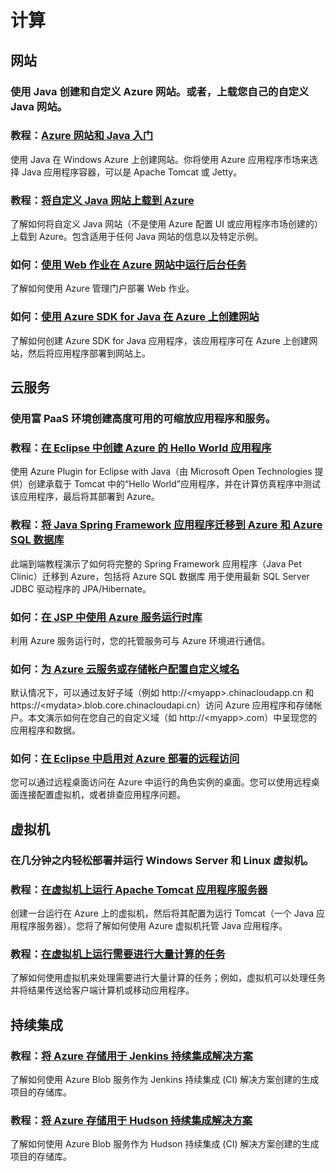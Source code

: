 <properties 
  pageTitle="计算 - Azure 微软云"
  metakeywords="" 
  description="" 
  services="" 
  documentationCenter="java-compute" 
  authors="" 
  manager="Tiffena" 
  editor="EricChen"/>
<tags ms.service=""
    ms.date="10/23/2014"
    wacn.date="04/11/2015"
    />


<h1 id="menu-java-compute">计算</h1>
<h2 id="header-0">网站</h2>
<h3>使用 Java 创建和自定义 Azure 网站。或者，上载您自己的自定义 Java 网站。</h3>
<h3>教程：<a href="/documentation/articles/web-sites-java-get-started/">Azure 网站和 Java 入门</a></h3>
<p>使用 Java 在 Windows Azure 上创建网站。你将使用 Azure 应用程序市场来选择 Java 应用程序容器，可以是 Apache Tomcat 或 Jetty。</p>
<h3>教程：<a href="/documentation/articles/web-sites-java-add-app/" ms.pgarea="content>将应用程序添加到 Azure 上您的 Java 网站</a></h3>
<p>使用 Azure Marketplace 创建你的 Java 网站后，在其中自定义一个网页或应用程序。</p>
<h3>教程：<a href="/documentation/articles/web-sites-java-custom-upload/">将自定义 Java 网站上载到 Azure</a></h3>
<p>了解如何将自定义 Java 网站（不是使用 Azure 配置 UI 或应用程序市场创建的）上载到 Azure。包含适用于任何 Java 网站的信息以及特定示例。</p>
<h3>如何：<a href="/documentation/articles/web-sites-create-web-jobs/">使用 Web 作业在 Azure 网站中运行后台任务</a></h3>
<p>了解如何使用 Azure 管理门户部署 Web 作业。</p>
<h3>如何：<a href="/documentation/articles/java-create-azure-website-using-java-sdk/">使用 Azure SDK for Java 在 Azure 上创建网站</a></h3>
<p>了解如何创建 Azure SDK for Java 应用程序，该应用程序可在 Azure 上创建网站，然后将应用程序部署到网站上。</p>
<h2 id="header-1">云服务</h2>
<h3>使用富 PaaS 环境创建高度可用的可缩放应用程序和服务。</h3>
<h3>教程：<a href="http://msdn.microsoft.com/zh-cn/library/windowsazure/hh690944(VS.103).aspx">在 Eclipse 中创建 Azure 的 Hello World 应用程序</a></h3>
<p>使用 Azure Plugin for Eclipse with Java（由 Microsoft Open Technologies 提供）创建承载于 Tomcat 中的&ldquo;Hello World&rdquo;应用程序，并在计算仿真程序中测试该应用程序，最后将其部署到 Azure。</p>
<h3>教程：<a href="http://petclinic.cloudapp.net/">将 Java Spring Framework 应用程序迁移到 Azure 和 Azure SQL 数据库</a></h3>
<p>此端到端教程演示了如何将完整的 Spring Framework 应用程序（Java Pet Clinic）迁移到 Azure，包括将 Azure SQL 数据库 用于使用最新 SQL Server JDBC 驱动程序的 JPA/Hibernate。</p>
<h3>如何：<a href="http://msdn.microsoft.com/zh-cn/library/windowsazure/hh690948.aspx">在 JSP 中使用 Azure 服务运行时库</a></h3>
<p>利用 Azure 服务运行时，您的托管服务可与 Azure 环境进行通信。</p>
<h3>如何：<a href="/documentation/articles/cloud-services-custom-domain-name/">为 Azure 云服务或存储帐户配置自定义域名</a></h3>
<p>默认情况下，可以通过友好子域（例如 http://&lt;myapp&gt;.chinacloudapp.cn 和 https://&lt;mydata&gt;.blob.core.chinacloudapi.cn）访问 Azure 应用程序和存储帐户。本文演示如何在您自己的自定义域（如 http://&lt;myapp&gt;.com）中呈现您的应用程序和数据。</p>
<h3>如何：<a href="http://msdn.microsoft.com/zh-cn/library/windowsazure/hh690951">在 Eclipse 中启用对 Azure 部署的远程访问</a></h3>
<p>您可以通过远程桌面访问在 Azure 中运行的角色实例的桌面。您可以使用远程桌面连接配置虚拟机，或者排查应用程序问题。</p>
<h2 id="header-2">虚拟机</h2>
<h3>在几分钟之内轻松部署并运行 Windows Server 和 Linux 虚拟机。</h3>
<h3>教程：<a href="/documentation/articles/virtual-machines-java-run-tomcat-application-server/">在虚拟机上运行 Apache Tomcat 应用程序服务器</a></h3>
<p>创建一台运行在 Azure 上的虚拟机，然后将其配置为运行 Tomcat（一个 Java 应用程序服务器）。您将了解如何使用 Azure 虚拟机托管 Java 应用程序。</p>
<h3>教程：<a href="/documentation/articles/virtual-machines-java-run-compute-intensive-task/">在虚拟机上运行需要进行大量计算的任务</a></h3>
<p>了解如何使用虚拟机来处理需要进行大量计算的任务；例如，虚拟机可以处理任务并将结果传送给客户端计算机或移动应用程序。</p>
<h2 id="header-3">持续集成</h2>
<h3>教程：<a href="/documentation/articles/storage-java-jenkins-continuous-integration-solution/">将 Azure 存储用于 Jenkins 持续集成解决方案</a></h3>
<p>了解如何使用 Azure Blob 服务作为 Jenkins 持续集成 (CI) 解决方案创建的生成项目的存储库。</p>
<h3>教程：<a href="/documentation/articles/storage-java-hudson-continuous-integration-solution/">将 Azure 存储用于 Hudson 持续集成解决方案</a></h3>
<p>了解如何使用 Azure Blob 服务作为 Hudson 持续集成 (CI) 解决方案创建的生成项目的存储库。</p>
